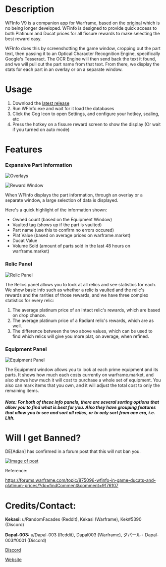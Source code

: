 # Description


WFInfo V9 is a companion app for Warframe, based on the [original](https://github.com/Schwaxx/WFInfo) which is no being longer developed. 
WFinfo is designed to provide quick access to both Platinum and Ducat prices for all fissure rewards to make selecting the best reward easy.

WFInfo does this by screenshotting the game window, cropping out the part text, then passing it to an Optical Character Recognition Engine, specifically Google's Tesseract. The OCR Engine will then send back the text it found, and we will pull out the part name from that text. From there, we display the stats for each part in an overlay or on a separate window.

# Usage

1. Download the [latest release](https://github.com/random-facades/WFInfo/releases)
1. Run WFInfo.exe and wait for it load the databases
1. Click the Cog Icon to open Settings, and configure your hotkey, scaling, etc
1. Press the hotkey on a fissure reward screen to show the display (Or wait if you turned on auto mode)

# Features

### Expansive Part Information

![Overlays](https://i.imgur.com/Fl2z7qS.png)

![Reward Window](https://i.imgur.com/Fl2z7qS.png)

When WFInfo displays the part information, through an overlay or a separate window, a large selection of data is displayed. 

Here's a quick highlight of the information shown:

- Owned count (based on the Equipment Window)
- Vaulted tag (shows up if the part is vaulted)
- Part name (use this to confirm no errors occured)
- Plat Value (based on average prices on warframe.market)
- Ducat Value
- Volume Sold (amount of parts sold in the last 48 hours on warframe.market)

### Relic Panel

![Relic Panel](https://i.imgur.com/k2yEW87.png)

The Relics panel allows you to look at all relics and see statistics for each. We show basic info such as whether a relic is vaulted and the relic's rewards and the rarities of those rewards, and we have three complex statistics for every relic:
1. The average platinum price of an Intact relic's rewards, which are based on drop chance.
1. The average platinum price of a Radiant relic's rewards, which are as well.
1. The difference between the two above values, which can be used to find which relics will give you more plat, on average, when refined.

### Equipment Panel

![Equipment Panel](https://i.imgur.com/bQRDYvR.png)

The Equipment window allows you to look at each prime equipment and its parts. It shows how much each costs currently on warframe.market, and also shows how much it will cost to purchase a whole set of equipment. You also can mark items that you own, and it will adjust the total cost to only the remaining items.

##### Note: For both of these info panels, there are several sorting options that allow you to find what is best for you. Also they have grouping features that allow you to see and sort all relics, or to only sort from one era, i.e. Lith.

# Will I get Banned?

DE[Adian] has confirmed in a forum post that this will not ban you. 

[![Image of post](https://i.imgur.com/ZGD8ISp.jpg)](https://forums.warframe.com/topic/875096-wfinfo-in-game-ducats-and-platinum-prices/?do=findComment&comment=9176107)

Reference:

https://forums.warframe.com/topic/875096-wfinfo-in-game-ducats-and-platinum-prices/?do=findComment&comment=9176107

# Credits/Contact:

**Kekasi:** u/RandomFacades (Reddit), Kekasi (Warframe), Kek#5390 (Discord)

**Dapal-003:** u/Dapal-003 (Reddit), Dapal003 (Warframe), ダパール・Dapal-003#0001 (Discord)

[Discord](https://discord.gg/qfd3eFb)

[Website](https://random-facades.github.io/WFInfo/)
